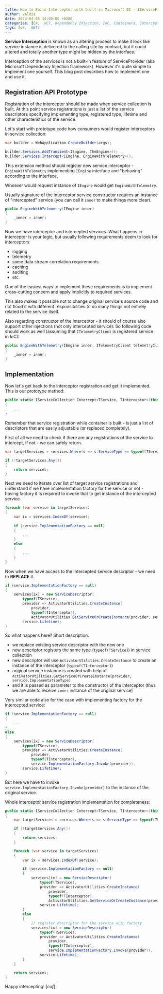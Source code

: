 ```yaml
---
title: How to Build Interceptor with built-in Microsoft DI - IServiceProvider
author: valdis
date: 2024-04-05 14:00:00 +0200
categories: [C#, .NET, Dependency Injection, IoC, Containers, Interceptor]
tags: [c#, .NET]
---
```


**Service Interception** is known as an altering process to make it look like service instance is delivered to the calling site by contract, but it could altered and totally another type might be hidden by the interface.

Interception of the services is not a built-in feature of ServiceProvider (aka Microsoft Dependency Injection framework).
However it's quite simple to implement one yourself. This blog post describes how to implement one and use it.

## Registration API Prototype
Registration of the interceptor should be made when service collection is built. At this point service registrations is just a list of the service descriptors specifying implementing type, registered type, lifetime and other characteristics of the service.

Let's start with prototype code how consumers would register interceptors in service collection:

```csharp
var builder = WebApplication.CreateBuilder(args);

builder.Services.AddTransient<IEngine, TheEngine>();
builder.Services.Intercept<IEngine, EngineWithTelemetry>();
```

This extension method should register new service interceptor - `EngineWithTelemetry` implementing `IEngine` interface and "behaving" according to the interface.

Whoever would request instance of `IEngine` would get `EngineWithTelemetry`.

Usually signature of the interceptor service constructor requires an instance of "intercepted" service (you can call it `inner` to make things more clear).

```csharp
public EngineWithTelemetry(IEngine inner)
{
    _inner = inner;
}
```

Now we have interceptor and intercepted services. What happens in interceptor is your logic, but usually following requirements deem to look for interceptors:

* logging
* telemetry
* some data stream correlation requirements
* caching
* auditing
* etc.

One of the easiest ways to implement these requirements is to implement cross-cutting concern and apply implicitly to required services.

This also makes it possible not to change original service's source code and not flood it with different responsibilities to do many things not entirely related to the service itself.

Also regarding constructor of the interceptor - it should of course also support other injections (not only intercepted service). So following code should work as well (assuming that `ITelemetryClient` is registered service in IoC):

```csharp
public EngineWithTelemetry(IEngine inner, ITelemetryClient telemetryClient)
{
    _inner = inner;
}
```

## Implementation
Now let's get back to the interceptor registration and get it implemented. 
This is our prototype method:

```csharp
public static IServiceCollection Intercept<TService, TInterceptor>(this IServiceCollection services)
{
    ...
}
```

Remember that service registration while container is built - is just a list of descriptors that are easily adjustable (or replaced completely).

First of all we need to check if there are any registrations of the service to intercept, if not - we can safely return.

```csharp
var targetServices = services.Where(s => s.ServiceType == typeof(TService)).ToList();

if (!targetServices.Any())
{
    return services;
}
```

Next we need to iterate over list of target service registrations and understand if we have implementation factory for the service or not - having factory it is required to invoke that to get instance of the intercepted service.

```csharp
foreach (var service in targetServices)
{
    var ix = services.IndexOf(service);
    
    if (service.ImplementationFactory == null)
    {
        ...
    }
    else
    {
        ...
    }
}
```

Now when we have access to the intercepted service descriptor - we need to **REPLACE** it.

```csharp
if (service.ImplementationFactory == null)
{
    services[ix] = new ServiceDescriptor(
        typeof(TService),
        provider => ActivatorUtilities.CreateInstance(
            provider,
            typeof(TInterceptor),
            ActivatorUtilities.GetServiceOrCreateInstance(provider, service.ImplementationType)),
        service.Lifetime);
}
```

So what happens here? Short description:

* we replace existing service descriptor with the new one
* new descriptor registers the same type (`typeof(TService)`) in service collection
* new descriptor will use `ActivatorUtilities.CreateInstance` to create an instance of the interceptor (`typeof(TInterceptor)`)
* original service instance is created with help of `ActivatorUtilities.GetServiceOrCreateInstance(provider, service.ImplementationType)`
* and it is passed as parameter to the constructor of the interceptor (thus we are able to receive `inner` instance of the original service)

Very similar code also for the case with implementing factory for the intercepted service:

```csharp
if (service.ImplementationFactory == null)
{
    ...
}
else
{
    services[ix] = new ServiceDescriptor(
        typeof(TService),
        provider => ActivatorUtilities.CreateInstance(
            provider,
            typeof(TInterceptor),
            service.ImplementationFactory.Invoke(provider)),
        service.Lifetime);
}
```

But here we have to invoke `service.ImplementationFactory.Invoke(provider)` to the instance of the original service.

Whole interceptor service registration implementation for completeness:

```csharp
public static IServiceCollection Intercept<TService, TInterceptor>(this IServiceCollection services)
{
    var targetServices = services.Where(s => s.ServiceType == typeof(TService)).ToList();

    if (!targetServices.Any())
    {
        return services;
    }

    foreach (var service in targetServices)
    {
        var ix = services.IndexOf(service);

        if (service.ImplementationFactory == null)
        {
            services[ix] = new ServiceDescriptor(
                typeof(TService),
                provider => ActivatorUtilities.CreateInstance(
                    provider,
                    typeof(TInterceptor),
                    ActivatorUtilities.GetServiceOrCreateInstance(provider, service.ImplementationType)),
                service.Lifetime);
        }
        else
        {
            // register descriptor for the service with factory
            services[ix] = new ServiceDescriptor(
                typeof(TService),
                provider => ActivatorUtilities.CreateInstance(
                    provider,
                    typeof(TInterceptor),
                    service.ImplementationFactory.Invoke(provider)),
                service.Lifetime);
        }
    }

    return services;
}
```


Happy intercepting!
[*eof*]
